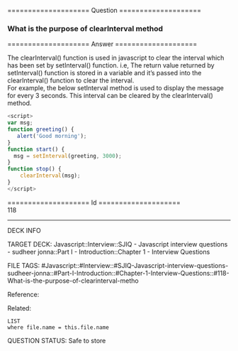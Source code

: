 ==================== Question ====================  

### What is the purpose of clearInterval method  

==================== Answer ====================  

The clearInterval() function is used in javascript to clear the interval which
has been set by setInterval() function. i.e, The return value returned by
setInterval() function is stored in a variable and it’s passed into the
clearInterval() function to clear the interval.  
For example, the below setInterval method is used to display the message for
every 3 seconds. This interval can be cleared by the clearInterval() method.

```javascript
<script>
var msg;
function greeting() {
   alert('Good morning');
}
function start() {
  msg = setInterval(greeting, 3000);
}
function stop() {
    clearInterval(msg);
}
</script>
```

==================== Id ====================  
118

---

DECK INFO

TARGET DECK: Javascript::Interview::SJIQ - Javascript interview questions - sudheer jonna::Part I - Introduction::Chapter 1 - Interview Questions

FILE TAGS: #Javascript::#Interview::#SJIQ-Javascript-interview-questions-sudheer-jonna::#Part-I-Introduction::#Chapter-1-Interview-Questions::#118-What-is-the-purpose-of-clearinterval-metho

Reference:

Related:

```dataview
LIST
where file.name = this.file.name
```

QUESTION STATUS: Safe to store

